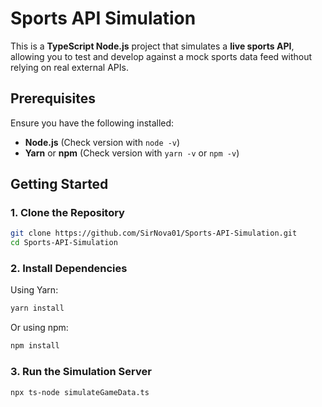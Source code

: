 # Sports API Simulation

This is a **TypeScript Node.js** project that simulates a **live sports API**, allowing you to test and develop against a mock sports data feed without relying on real external APIs.

## Prerequisites
Ensure you have the following installed:
- **Node.js** (Check version with `node -v`)
- **Yarn** or **npm** (Check version with `yarn -v` or `npm -v`)

## Getting Started
### 1. Clone the Repository
```sh
git clone https://github.com/SirNova01/Sports-API-Simulation.git
cd Sports-API-Simulation
```

### 2. Install Dependencies
Using Yarn:
```sh
yarn install
```
Or using npm:
```sh
npm install
```

### 3. Run the Simulation Server

```sh
npx ts-node simulateGameData.ts
```
